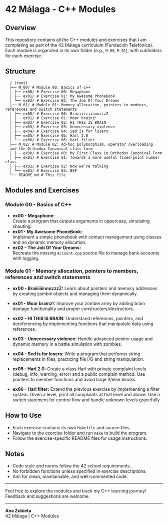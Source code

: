 # 42 Málaga - C++ Modules

## Overview
This repository contains all the C++ modules and exercises that I am completing as part of the 42 Málaga curriculum (Fundación Telefónica).  
Each module is organized in its own folder (e.g., `M_00`, `M_01`), with subfolders for each exercise.

## Structure
```
  / (root)
  ├── M_00/ # Module 00: Basics of C++
  │ ├── ex00/ # Exercise 00: Megaphone
  │ ├── ex01/ # Exercise 01: My Awesome PhoneBook
  │ └── ex02/ # Exercise 02: The Job Of Your Dreams
  ├── M_01/ # Module 01: Memory allocation, pointers to members, references and switch statements
  │ ├── ex00/ # Exercise 00: BraiiiiiiinnnzzzZ
  │ ├── ex01/ # Exercise 01: Moar brainz!
  │ ├── ex02/ # Exercise 02: HI THIS IS BRAIN
  │ ├── ex03/ # Exercise 03: Unnecessary violence
  │ ├── ex04/ # Exercise 04: Sed is for losers
  │ ├── ex05/ # Exercise 05: Harl 2.0
  │ └── ex06/ # Exercise 06: Harl filter
  ├── M_02/ # Module 02: Ad-hoc polymorphism, operator overloading 
  and the Orthodox Canonical class form
  │ ├── ex00/ # Exercise 00: My First Class in Orthodox Canonical Form
  │ ├── ex01/ # Exercise 01: Towards a more useful fixed-point number class
  │ ├── ex02/ # Exercise 02: Now we’re talking
  │ └── ex03/ # Exercise 03: BSP
  └── README.md # This file
```

## Modules and Exercises

### Module 00 - Basics of C++
- **ex00 - Megaphone:**  
  Create a program that outputs arguments in uppercase, simulating shouting.  
- **ex01 - My Awesome PhoneBook:**  
  Implement a simple phonebook with contact management using classes and no dynamic memory allocation.  
- **ex02 - The Job Of Your Dreams:**  
  Recreate the missing `Account.cpp` source file to manage bank accounts with logging.

### Module 01 - Memory allocation, pointers to members, references and switch statements
- **ex00 - BraiiiiiiinnnzzzZ:**
  Learn about pointers and memory addresses by creating zombie objects and managing them dynamically.

- **ex01 - Moar brainz!:**
  Improve your zombie army by adding brain damage functionality and proper constructors/destructors.

- **ex02 - HI THIS IS BRAIN:**
  Understand references, pointers, and dereferencing by implementing functions that manipulate data using references.

- **ex03 - Unnecessary violence:**
  Handle advanced pointer usage and dynamic memory in a battle simulation with zombies.

- **ex04 - Sed is for losers:**
  Write a program that performs string replacements in files, practicing file I/O and string manipulation.

- **ex05 - Harl 2.0:**
  Create a class Harl with private complaint levels (debug, info, warning, error) and a public complain method. Use pointers to member functions and avoid large if/else blocks.

- **ex06 - Harl filter:**
  Extend the previous exercise by implementing a filter system. Given a level, print all complaints at that level and above. Use a switch statement for control flow and handle unknown levels gracefully.

## How to Use
- Each exercise contains its own `Makefile` and source files.  
- Navigate to the exercise folder and run `make` to build the program.  
- Follow the exercise-specific README files for usage instructions.

## Notes
- Code style and norms follow the 42 school requirements.  
- No forbidden functions unless specified in exercise descriptions.  
- Aim for clean, maintainable, and well-commented code.

---

Feel free to explore the modules and track my C++ learning journey!  
Feedback and suggestions are welcome.

---

**Ana Zubieta**  
42 Málaga | C++ Modules  
